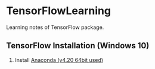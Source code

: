 # TensorFlowLearning
Learning notes of TensorFlow package.

## TensorFlow Installation (Windows 10)
1. Install [Anaconda (v4.20 64bit used)](https://www.continuum.io/downloads)
